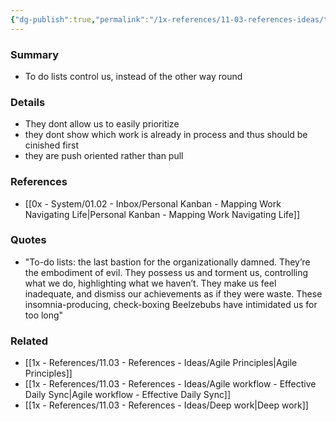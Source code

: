 ```yaml
---
{"dg-publish":true,"permalink":"/1x-references/11-03-references-ideas/the-evil-of-to-do-lists/","dgHomeLink":true,"dgPassFrontmatter":false,"dgShowBacklinks":false,"dgShowLocalGraph":false,"dgShowInlineTitle":true}
---
```



### Summary
- To do lists control us, instead of the other way round

### Details
- They dont allow us to easily prioritize
- they dont show which work is already in process and thus should be cinished first
- they are push oriented rather than pull

### References
- [[0x - System/01.02 - Inbox/Personal Kanban - Mapping Work Navigating Life|Personal Kanban - Mapping Work Navigating Life]]

### Quotes
- "To-do lists: the last bastion for the organizationally damned. They’re the embodiment of evil. They possess us and torment us, controlling what we do, highlighting what we haven’t. They make us feel inadequate, and dismiss our achievements as if they were waste. These insomnia-producing, check-boxing Beelzebubs have intimidated us for too long"

### Related
- [[1x - References/11.03 - References - Ideas/Agile Principles|Agile Principles]]
- [[1x - References/11.03 - References - Ideas/Agile workflow - Effective Daily Sync|Agile workflow - Effective Daily Sync]]
- [[1x - References/11.03 - References - Ideas/Deep work|Deep work]]